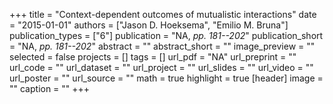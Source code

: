 +++
title = "Context-dependent outcomes of mutualistic interactions"
date = "2015-01-01"
authors = ["Jason D. Hoeksema", "Emilio M. Bruna"]
publication_types = ["6"]
publication = "NA, _pp. 181--202_"
publication_short = "NA, _pp. 181--202_"
abstract = ""
abstract_short = ""
image_preview = ""
selected = false
projects = []
tags = []
url_pdf = "NA"
url_preprint = ""
url_code = ""
url_dataset = ""
url_project = ""
url_slides = ""
url_video = ""
url_poster = ""
url_source = ""
math = true
highlight = true
[header]
image = ""
caption = ""
+++
